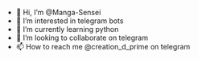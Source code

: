 - 👋 Hi, I’m @Manga-Sensei
- 👀 I’m interested in telegram bots 
- 🌱 I’m currently learning python 
- 💞️ I’m looking to collaborate on telegram 
- 📫 How to reach me @creation_d_prime on telegram 

<!---
Manga-Sensei/Manga-Sensei is a ✨ special ✨ repository because its `README.md` (this file) appears on your GitHub profile.
You can click the Preview link to take a look at your changes.
--->
